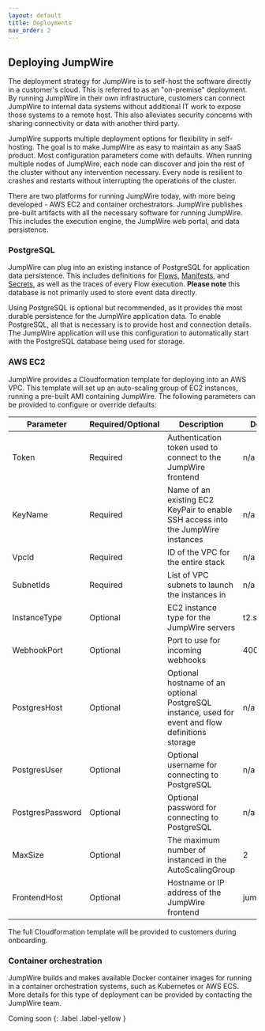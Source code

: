 ```yaml
---
layout: default
title: Deployments
nav_order: 2
---
```


## Deploying JumpWire

The deployment strategy for JumpWire is to self-host the software directly in a customer's cloud. This is referred to as an "on-premise" deployment. By running JumpWire in their own infrastructure, customers can connect JumpWire to internal data systems without additional IT work to expose those systems to a remote host. This also alleviates security concerns with sharing connectivity or data with another third party.

JumpWire supports multiple deployment options for flexibility in self-hosting. The goal is to make JumpWire as easy to maintain as any SaaS product. Most configuration parameters come with defaults. When running multiple nodes of JumpWire, each node can discover and join the rest of the cluster without any intervention necessary. Every node is resilient to crashes and restarts without interrupting the operations of the cluster.

There are two platforms for running JumpWire today, with more being developed - AWS EC2 and container orchestrators. JumpWire publishes pre-built artifacts with all the necessary software for running JumpWire. This includes the execution engine, the JumpWire web portal, and data persistence.

### PostgreSQL

JumpWire can plug into an existing instance of PostgreSQL for application data persistence. This includes definitions for [Flows](/docs/flows), [Manifests](/docs/manifests), and [Secrets](/docs/secrets), as well as the traces of every Flow execution. **Please note** this database is not primarily used to store event data directly.

Using PostgreSQL is optional but recommended, as it provides the most durable persistence for the JumpWire application data. To enable PostgreSQL, all that is necessary is to provide host and connection details. The JumpWire application will use this configuration to automatically start with the PostgreSQL database being used for storage.

### AWS EC2

JumpWire provides a Cloudformation template for deploying into an AWS VPC. This template will set up an auto-scaling group of EC2 instances, running a pre-built AMI containing JumpWire. The following parameters can be provided to configure or override defaults:

| Parameter        | Required/Optional | Description                                                                                       | Default     |
| ---------------- | ----------------- | ------------------------------------------------------------------------------------------------- | ----------- |
| Token            | Required          | Authentication token used to connect to the JumpWire frontend                                     | n/a         |
| KeyName          | Required          | Name of an existing EC2 KeyPair to enable SSH access into the JumpWire instances                  | n/a         |
| VpcId            | Required          | ID of the VPC for the entire stack                                                                | n/a         |
| SubnetIds        | Required          | List of VPC subnets to launch the instances in                                                    | n/a         |
| InstanceType     | Optional          | EC2 instance type for the JumpWire servers                                                        | t2.small    |
| WebhookPort      | Optional          | Port to use for incoming webhooks                                                                 | 4000        |
| PostgresHost     | Optional          | Optional hostname of an optional PostgreSQL instance, used for event and flow definitions storage | n/a         |
| PostgresUser     | Optional          | Optional username for connecting to PostgreSQL                                                    | n/a         |
| PostgresPassword | Optional          | Optional password for connecting to PostgreSQL                                                    | n/a         |
| MaxSize          | Optional          | The maximum number of instanced in the AutoScalingGroup                                           | 2           |
| FrontendHost     | Optional          | Hostname or IP address of the JumpWire frontend                                                   | jumpwire.ai |

The full Cloudformation template will be provided to customers during onboarding.

### Container orchestration

JumpWire builds and makes available Docker container images for running in a container orchestration systems, such as Kubernetes or AWS ECS. More details for this type of deployment can be provided by contacting the JumpWire team.

Coming soon
{: .label .label-yellow }
